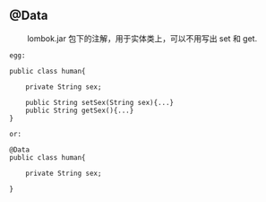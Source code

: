 ## @Data  
&emsp;&emsp; lombok.jar 包下的注解，用于实体类上，可以不用写出 set 和 get.  
```
egg:

public class human{
    
    private String sex;

    public String setSex(String sex){...}
    public String getSex(){...}
}

or:

@Data
public class human{

    private String sex;

}
```